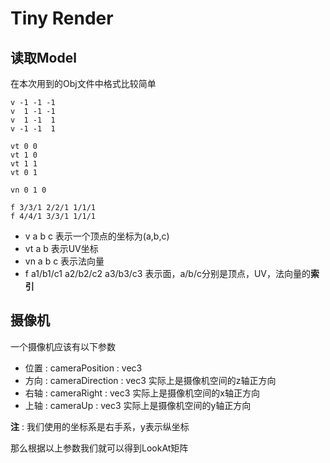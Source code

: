 # Tiny Render

## 读取Model

在本次用到的Obj文件中格式比较简单

```obj
v -1 -1 -1
v  1 -1 -1
v  1 -1  1
v -1 -1  1

vt 0 0
vt 1 0
vt 1 1
vt 0 1

vn 0 1 0

f 3/3/1 2/2/1 1/1/1
f 4/4/1 3/3/1 1/1/1

```

- v a b c 表示一个顶点的坐标为(a,b,c)
- vt a b 表示UV坐标
- vn a b c 表示法向量
- f a1/b1/c1 a2/b2/c2 a3/b3/c3 表示面，a/b/c分别是顶点，UV，法向量的**索引**

## 摄像机

一个摄像机应该有以下参数

- 位置 : cameraPosition : vec3
- 方向 : cameraDirection : vec3
实际上是摄像机空间的z轴正方向
- 右轴 : cameraRight : vec3
实际上是摄像机空间的x轴正方向
- 上轴 : cameraUp : vec3
实际上是摄像机空间的y轴正方向

**注** : 我们使用的坐标系是右手系，y表示纵坐标

那么根据以上参数我们就可以得到LookAt矩阵

